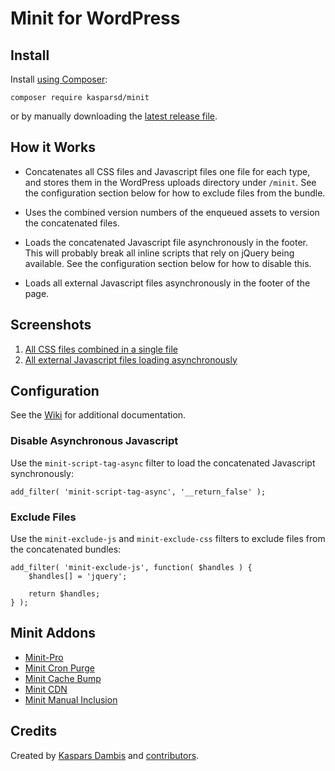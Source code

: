 # Minit for WordPress


## Install

Install [using Composer](https://packagist.org/packages/kasparsd/minit):

    composer require kasparsd/minit

or by manually downloading the [latest release file](https://github.com/kasparsd/minit/releases/latest).


## How it Works

- Concatenates all CSS files and Javascript files one file for each type, and stores them in the WordPress uploads directory under `/minit`. See the configuration section below for how to exclude files from the bundle.

- Uses the combined version numbers of the enqueued assets to version the concatenated files.

- Loads the concatenated Javascript file asynchronously in the footer. This will probably break all inline scripts that rely on jQuery being available. See the configuration section below for how to disable this.

- Loads all external Javascript files asynchronously in the footer of the page.


## Screenshots

1. [All CSS files combined in a single file](screenshot-1.png)
2. [All external Javascript files loading asynchronously](screenshot-2.png)


## Configuration

See the [Wiki](https://github.com/kasparsd/minit/wiki) for additional documentation.

### Disable Asynchronous Javascript

Use the `minit-script-tag-async` filter to load the concatenated Javascript synchronously:

	add_filter( 'minit-script-tag-async', '__return_false' );

### Exclude Files

Use the `minit-exclude-js` and `minit-exclude-css` filters to exclude files from the concatenated bundles:

    add_filter( 'minit-exclude-js', function( $handles ) {
        $handles[] = 'jquery';

        return $handles;
    } );


## Minit Addons

- [Minit-Pro](https://github.com/markoheijnen/Minit-Pro)
- [Minit Cron Purge](https://github.com/ryanhellyer/minit-cron-purge)
- [Minit Cache Bump](https://github.com/ryanhellyer/minit-cache-bump)
- [Minit CDN](https://github.com/LQ2-apostrophe/minit-cdn)
- [Minit Manual Inclusion](https://github.com/dimadin/minit-manual-inclusion)


## Credits

Created by [Kaspars Dambis](https://kaspars.net) and [contributors](https://github.com/kasparsd/minit/graphs/contributors).
